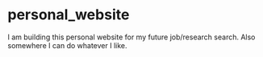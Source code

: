 # personal_website
I am building this personal website for my future job/research search.
Also somewhere I can do whatever I like.
